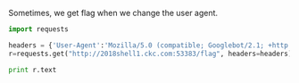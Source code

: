 Sometimes, we get flag when we change the user agent.

```py
import requests

headers = {'User-Agent':'Mozilla/5.0 (compatible; Googlebot/2.1; +http://www.google.com/bot.html)'}
r=requests.get("http://2018shell1.ckc.com:53383/flag", headers=headers)

print r.text
```
